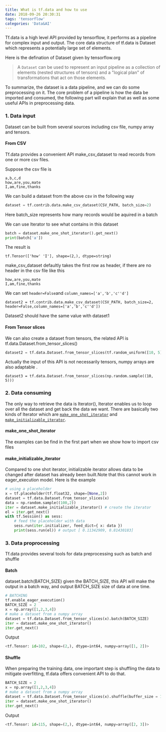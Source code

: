 ```yaml
---
title: What is tf.data and how to use
date: 2018-09-26 20:30:31
tags: 'tensorflow'
categories: 'Data&AI'
---
```


Tf.data is a high level API provided by tensorflow, it performs as a pipeline for complex input and output. The core data structure of tf.data is Dataset which represents a potentially large set of elements. 

Here is the defination of Dataset given by tensorflow.org

> A `Dataset` can be used to represent an input pipeline as a collection of elements (nested structures of tensors) and a "logical plan" of transformations that act on those elements.

To summarize, the dataset is a data pipeline, and we can do some preprocessing on it. The core problem of a pipeline is how the data be imported and consumed,  the following part will explain that as well as some useful APIs in preprocessing data.

### 1. Data input

Dataset can be built from several sources including csv file, numpy array and tensors.

#### From CSV

Tf.data provides a convenient API  make_csv_dataset to read records from one or more csv files.

Suppose the csv file is 

```csv
a,b,c,d
how,are,you,mate
I,am,fine,thanks
```

We can build a dataset from the above csv in the following way

```python
dataset = tf.contrib.data.make_csv_dataset(CSV_PATH, batch_size=2)
```

Here batch_size represents how many records would be aquired in a batch

We can use Iterator to see what contains in this dataset

```python
batch = dataset.make_one_shot_iterator().get_next()
print(batch['a'])
```

The result is 

```
tf.Tensor(['how' 'I'], shape=(2,), dtype=string)
```

make_csv_dataset defaultly takes the first row as header, if there are no header in the csv file like this

```csv
how,are,you,mate
I,am,fine,thanks
```

We can set `header=False`and `column_names=['a','b','c''d']`

```
dataset2 = tf.contrib.data.make_csv_dataset(CSV_PATH, batch_size=2, header=False,column_names=['a','b','c''d'])
```

Dataset2 should have the same value with dataset1

####  From Tensor slices

We can also create a dataset from tensors, the related API is  tf.data.Dataset.from_tensor_slices()

```python
dataset2 = tf.data.Dataset.from_tensor_slices(tf.random_uniform([10, 5]))
```

Actually the input of this API is not necessarily tensors,  numpy arrays are also adaptable .

```
dataset3 = tf.data.Dataset.from_tensor_slices(np.random.sample((10, 5)))
```

### 2. Data consuming

The only way to retrieve the data is Iterator(),  Iterator enables us to loop over all the dataset and get back the data we want. There are basically two kinds of Iterator which are [`make_one_shot_iterator`](https://www.tensorflow.org/api_docs/python/tf/data/Dataset#make_one_shot_iterator) and [`make_initializable_iterator`](https://www.tensorflow.org/api_docs/python/tf/data/Dataset#make_initializable_iterator).

#### make_one_shot_iterator

The examples can be find in the first part when we show how to import csv files

#### make_initializable_iterator

Compared to one shot iterator, initializable iterator allows data to be changed after dataset has already been built.Note that this cannot work in eager_execution model. Here is the example

```python
# using a placeholder
x = tf.placeholder(tf.float32, shape=[None,2])
dataset = tf.data.Dataset.from_tensor_slices(x)
data = np.random.sample((100,2))
iter = dataset.make_initializable_iterator() # create the iterator
el = iter.get_next()
with tf.Session() as sess:
    # feed the placeholder with data
    sess.run(iter.initializer, feed_dict={ x: data }) 
    print(sess.run(el)) # output [ 0.11342909, 0.81430183]
```



### 3. Data proprocessing

Tf.data provides several tools for data preprocessing such as batch and shuffle

#### Batch

dataset.batch(BATCH_SIZE)  given the BATCH_SIZE, this API will make the output in a batch way, and output BATCH_SIZE size of data at one time.

```python
# BATCHING
tf.enable_eager_execution()
BATCH_SIZE = 2
x = np.array([1,2,3,4])
# make a dataset from a numpy array
dataset = tf.data.Dataset.from_tensor_slices(x).batch(BATCH_SIZE)
iter = dataset.make_one_shot_iterator()
iter.get_next()
```

Output

```python
<tf.Tensor: id=102, shape=(2,), dtype=int64, numpy=array([1, 2])>
```



 #### Shuffle

When preparing the training data, one important step is shuffling the data to mitigate overfitting, tf.data offers convenient API to do that.

```python
BATCH_SIZE = 2
x = np.array([1,2,3,4])
# make a dataset from a numpy array
dataset = tf.data.Dataset.from_tensor_slices(x).shuffle(buffer_size = 10).batch(BATCH_SIZE)
iter = dataset.make_one_shot_iterator()
iter.get_next()
```

Output

```python
<tf.Tensor: id=115, shape=(2,), dtype=int64, numpy=array([2, 3])>
```



